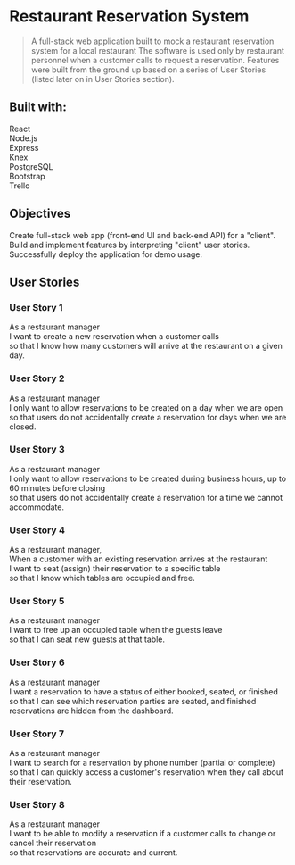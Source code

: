 # Restaurant Reservation System

> A full-stack web application built to mock a restaurant reservation system for a local restaurant
> The software is used only by restaurant personnel when a customer calls to request a reservation.
> Features were built from the ground up based on a series of User Stories (listed later on in User Stories section).

## Built with:
React <br/>
Node.js <br/>
Express <br/>
Knex <br/>
PostgreSQL <br/>
Bootstrap <br/>
Trello <br/>

## Objectives

Create full-stack web app (front-end UI and back-end API) for a "client". <br/>
Build and implement features by interpreting "client" user stories. <br/>
Successfully deploy the application for demo usage. <br/>

## User Stories

### User Story 1
As a restaurant manager<br/>
I want to create a new reservation when a customer calls<br/>
so that I know how many customers will arrive at the restaurant on a given day.<br/>

### User Story 2
As a restaurant manager<br/>
I only want to allow reservations to be created on a day when we are open<br/>
so that users do not accidentally create a reservation for days when we are closed.<br/>

### User Story 3
As a restaurant manager<br/>
I only want to allow reservations to be created during business hours, up to 60 minutes before closing<br/>
so that users do not accidentally create a reservation for a time we cannot accommodate.<br/>

### User Story 4
As a restaurant manager,<br/>
When a customer with an existing reservation arrives at the restaurant<br/>
I want to seat (assign) their reservation to a specific table<br/>
so that I know which tables are occupied and free.<br/>

### User Story 5
As a restaurant manager<br/>
I want to free up an occupied table when the guests leave<br/>
so that I can seat new guests at that table.<br/>

### User Story 6
As a restaurant manager<br/>
I want a reservation to have a status of either booked, seated, or finished<br/>
so that I can see which reservation parties are seated, and finished reservations are hidden from the dashboard.<br/>

### User Story 7
As a restaurant manager<br/>
I want to search for a reservation by phone number (partial or complete)<br/>
so that I can quickly access a customer's reservation when they call about their reservation.<br/>

### User Story 8
As a restaurant manager<br/>
I want to be able to modify a reservation if a customer calls to change or cancel their reservation<br/>
so that reservations are accurate and current.<br/>
